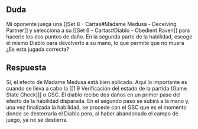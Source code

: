 ## Duda
Mi oponente juega una [[Set 8 - Cartas#Madame Medusa - Deceiving Partner]] y selecciona a su [[Set 6 - Cartas#Diablo - Obedient Raven]] para hacerle los dos puntos de daño. En la segunda parte de la habilidad, escoge el mismo Diablo para devolverlo a su mano, lo que permite que no muera ¿Es esta jugada correcta?
## Respuesta
Sí, el efecto de Madame Medusa está bien aplicado. Aquí lo importante es cuando se lleva a cabo la [[1.9 Verificación del estado de la partida (Game State Check)]] o GSC. El diablo recibe dos daños en un primer paso del efecto de la habilidad disparada. En el segundo paso se subirá a la mano y, una vez finalizada la habilidad, se procede con el GSC que es el momento donde se desterraría el Diablo pero, al haber abandonado el campo de juego, ya no se destierra.